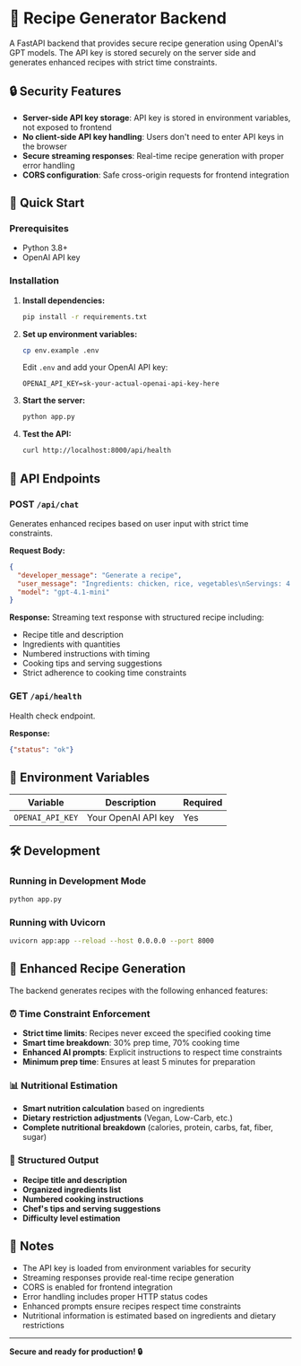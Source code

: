 # 🍳 Recipe Generator Backend

A FastAPI backend that provides secure recipe generation using OpenAI's GPT models. The API key is stored securely on the server side and generates enhanced recipes with strict time constraints.

## 🔒 Security Features

- **Server-side API key storage**: API key is stored in environment variables, not exposed to frontend
- **No client-side API key handling**: Users don't need to enter API keys in the browser
- **Secure streaming responses**: Real-time recipe generation with proper error handling
- **CORS configuration**: Safe cross-origin requests for frontend integration

## 🚀 Quick Start

### Prerequisites

- Python 3.8+
- OpenAI API key

### Installation

1. **Install dependencies:**
   ```bash
   pip install -r requirements.txt
   ```

2. **Set up environment variables:**
   ```bash
   cp env.example .env
   ```
   
   Edit `.env` and add your OpenAI API key:
   ```
   OPENAI_API_KEY=sk-your-actual-openai-api-key-here
   ```

3. **Start the server:**
   ```bash
   python app.py
   ```

4. **Test the API:**
   ```bash
   curl http://localhost:8000/api/health
   ```

## 🔧 API Endpoints

### POST `/api/chat`
Generates enhanced recipes based on user input with strict time constraints.

**Request Body:**
```json
{
  "developer_message": "Generate a recipe",
  "user_message": "Ingredients: chicken, rice, vegetables\nServings: 4 people\nCooking Time: 30 minutes (STRICT LIMIT)\nCuisine Type: Indian\nDietary Restrictions: None",
  "model": "gpt-4.1-mini"
}
```

**Response:** Streaming text response with structured recipe including:
- Recipe title and description
- Ingredients with quantities
- Numbered instructions with timing
- Cooking tips and serving suggestions
- Strict adherence to cooking time constraints

### GET `/api/health`
Health check endpoint.

**Response:**
```json
{"status": "ok"}
```

## 🔐 Environment Variables

| Variable | Description | Required |
|----------|-------------|----------|
| `OPENAI_API_KEY` | Your OpenAI API key | Yes |

## 🛠️ Development

### Running in Development Mode
```bash
python app.py
```

### Running with Uvicorn
```bash
uvicorn app:app --reload --host 0.0.0.0 --port 8000
```

## 🎯 Enhanced Recipe Generation

The backend generates recipes with the following enhanced features:

### ⏰ **Time Constraint Enforcement**
- **Strict time limits**: Recipes never exceed the specified cooking time
- **Smart time breakdown**: 30% prep time, 70% cooking time
- **Enhanced AI prompts**: Explicit instructions to respect time constraints
- **Minimum prep time**: Ensures at least 5 minutes for preparation

### 📊 **Nutritional Estimation**
- **Smart nutrition calculation** based on ingredients
- **Dietary restriction adjustments** (Vegan, Low-Carb, etc.)
- **Complete nutritional breakdown** (calories, protein, carbs, fat, fiber, sugar)

### 🎨 **Structured Output**
- **Recipe title and description**
- **Organized ingredients list**
- **Numbered cooking instructions**
- **Chef's tips and serving suggestions**
- **Difficulty level estimation**

## 📝 Notes

- The API key is loaded from environment variables for security
- Streaming responses provide real-time recipe generation
- CORS is enabled for frontend integration
- Error handling includes proper HTTP status codes
- Enhanced prompts ensure recipes respect time constraints
- Nutritional information is estimated based on ingredients and dietary restrictions

---

**Secure and ready for production! 🔒**
